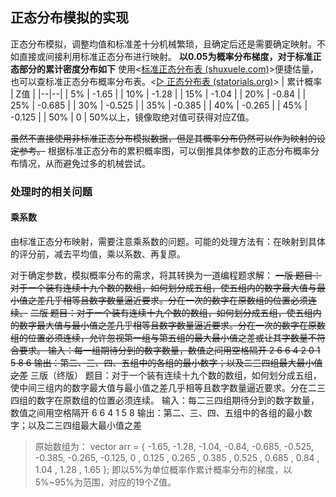## 正态分布模拟的实现
正态分布模拟，调整均值和标准差十分机械繁琐，且确定后还是需要确定映射。不如直接或间接利用标准正态分布进行映射。
**以0.05为概率分布梯度，对于标准正态部分的累计密度分布如下**
使用<[标准正态分布表 (shuxuele.com)](https://www.shuxuele.com/data/standard-normal-distribution-table.html)>便捷估量，也可以查标准正态分布概率分布表。<[▷ 正态分布表 (statorials.org)](https://statorials.org/cn/%E6%AD%A3%E6%80%81%E5%88%86%E5%B8%83%E8%A1%A8/)>
| 累计概率 | Z值 |
|--|--|
| 5% | -1.65 |
| 10% | -1.28 |
| 15% | -1.04 |
| 20% | -0.84 |
| 25% | -0.685 |
| 30% | -0.525 |
| 35% | -0.385 |
| 40% | -0.265 |
| 45% | -0.125 |
| 50% | 0 |
50%以上，镜像取绝对值可获得对应Z值。

~~虽然不直接使用非标准正态分布模拟数据，但是其概率分布仍然可以作为映射的设定参考。~~
根据标准正态分布的累积概率图，可以倒推具体参数的正态分布概率分布情况，从而避免过多的机械尝试。

### 处理时的相关问题
#### 乘系数
由标准正态分布映射，需要注意乘系数的问题。可能的处理方法有：在映射到具体的评分前，减去平均值，乘以系数、再复原。

对于确定参数，模拟概率分布的需求，将其转换为一道编程题求解：
~~一版
题目：对于一个装有连续十九个数的数组，如何划分成五组，使五组内的数字最大值与最小值之差几乎相等且数字数量逼近要求。分在一次的数字在原数组的位置必须连续。~~
~~二版
题目：对于一个装有连续十九个数的数组，如何划分成五组，使五组内的数字最大值与最小值之差几乎相等且数字数量逼近要求。分在一次的数字在原数组的位置必须连续，允许忽视第一组与第五组的最大最小值之差或让其字数量不符合要求。
输入：每一组期待分到的数字数量，数值之间用空格隔开
 2 6 6 4 2
 0 1 5 8 6
输出：第二、三、四、五组中的各组的最小数字；以及二三四组最大最小值之差~~
三版（终版）
题目：对于一个装有连续十九个数的数组，如何划分成五组，使中间三组内的数字最大值与最小值之差几乎相等且数字数量逼近要求。分在二三四组的数字在原数组的位置必须连续。
输入：每二三四组期待分到的数字数量，数值之间用空格隔开
 6 6 4
 1 5 8
输出：第二、三、四、五组中的各组的最小数字；以及二三四组最大最小值之差
>原始数组为：
vector<double> arr = { -1.65, -1.28, -1.04, -0.84, -0.685, -0.525, -0.385, -0.265, -0.125, 0 , 0.125 , 0.265 , 0.385 , 0.525 , 0.685 , 0.84 , 1.04 , 1.28 , 1.65 };
即以5%为单位概率作累计概率分布的梯度，以5%~95%为范围，对应的19个Z值。






<!--stackedit_data:
eyJoaXN0b3J5IjpbLTEyNDExNTQ1MDgsMTc1MjA5NDEyNCwxOD
A5NDcxOTE0LDgxNDE0NzY0OSwtMTc2NTUyNjU4MCwxMTg4NjQx
NDU3LC0xMTM2NTc0NjEzXX0=
-->